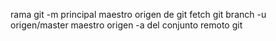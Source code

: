 rama git -m principal maestro
origen de git fetch
git branch -u origen/master maestro
origen -a del conjunto remoto git
